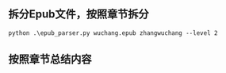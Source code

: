 ## 拆分Epub文件，按照章节拆分

```
python .\epub_parser.py wuchang.epub zhangwuchang --level 2
```

## 按照章节总结内容
